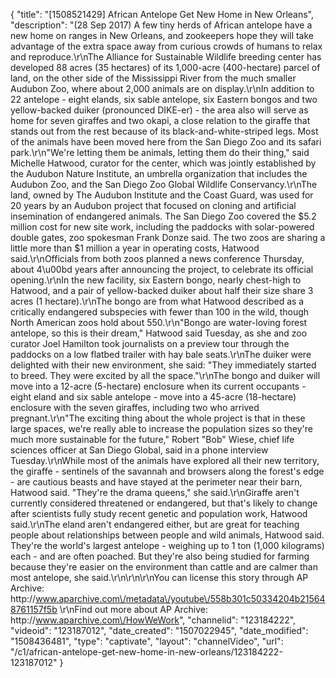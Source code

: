 {
    "title": "[1508521429] African Antelope Get New Home in New Orleans",
    "description": "(28 Sep 2017) A few tiny herds of African antelope have a new home on ranges in New Orleans, and zookeepers hope they will take advantage of the extra space away from curious crowds of humans to relax and reproduce.\r\nThe Alliance for Sustainable Wildlife breeding center has developed 88 acres (35 hectares) of its 1,000-acre (400-hectare) parcel of land, on the other side of the Mississippi River from the much smaller Audubon Zoo, where about 2,000 animals are on display.\r\nIn addition to 22 antelope - eight elands, six sable antelope, six Eastern bongos and two yellow-backed duiker (pronounced DIKE-er) - the area also will serve as home for seven giraffes and two okapi, a close relation to the giraffe that stands out from the rest because of its black-and-white-striped legs. Most of the animals have been moved here from the San Diego Zoo and its safari park.\r\n\"We're letting them be animals, letting them do their thing,\" said Michelle Hatwood, curator for the center, which was jointly established by the Audubon Nature Institute, an umbrella organization that includes the Audubon Zoo, and the San Diego Zoo Global Wildlife Conservancy.\r\nThe land, owned by The Audubon Institute and the Coast Guard, was used for 20 years by an Audubon project that focused on cloning and artificial insemination of endangered animals. The San Diego Zoo covered the $5.2 million cost for new site work, including the paddocks with solar-powered double gates, zoo spokesman Frank Donze said. The two zoos are sharing a little more than $1 million a year in operating costs, Hatwood said.\r\nOfficials from both zoos planned a news conference Thursday, about 4\u00bd years after announcing the project, to celebrate its official opening.\r\nIn the new facility, six Eastern bongo, nearly chest-high to Hatwood, and a pair of yellow-backed duiker about half their size share 3 acres (1 hectare).\r\nThe bongo are from what Hatwood described as a critically endangered subspecies with fewer than 100 in the wild, though North American zoos hold about 550.\r\n\"Bongo are water-loving forest antelope, so this is their dream,\" Hatwood said Tuesday, as she and zoo curator Joel Hamilton took journalists on a preview tour through the paddocks on a low flatbed trailer with hay bale seats.\r\nThe duiker were delighted with their new environment, she said: \"They immediately started to breed. They were excited by all the space.\"\r\nThe bongo and duiker will move into a 12-acre (5-hectare) enclosure when its current occupants - eight eland and six sable antelope - move into a 45-acre (18-hectare) enclosure with the seven giraffes, including two who arrived pregnant.\r\n\"The exciting thing about the whole project is that in these large spaces, we're really able to increase the population sizes so they're much more sustainable for the future,\" Robert \"Bob\" Wiese, chief life sciences officer at San Diego Global, said in a phone interview Tuesday.\r\nWhile most of the animals have explored all their new territory, the giraffe - sentinels of the savannah and browsers along the forest's edge - are cautious beasts and have stayed at the perimeter near their barn, Hatwood said. \"They're the drama queens,\" she said.\r\nGiraffe aren't currently considered threatened or endangered, but that's likely to change after scientists fully study recent genetic and population work, Hatwood said.\r\nThe eland aren't endangered either, but are great for teaching people about relationships between people and wild animals, Hatwood said. They're the world's largest antelope - weighing up to 1 ton (1,000 kilograms) each - and are often poached. But they're also being studied for farming because they're easier on the environment than cattle and are calmer than most antelope, she said.\r\n\r\n\r\nYou can license this story through AP Archive: http:\/\/www.aparchive.com\/metadata\/youtube\/558b301c50334204b215648761157f5b \r\nFind out more about AP Archive: http:\/\/www.aparchive.com\/HowWeWork",
    "channelid": "123184222",
    "videoid": "123187012",
    "date_created": "1507022945",
    "date_modified": "1508436481",
    "type": "captivate",
    "layout": "channelVideo",
    "url": "\/c1\/african-antelope-get-new-home-in-new-orleans\/123184222-123187012"
}